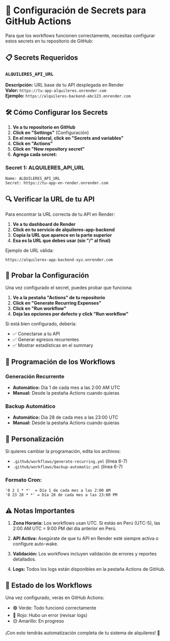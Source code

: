 # 🔐 Configuración de Secrets para GitHub Actions

Para que los workflows funcionen correctamente, necesitas configurar estos secrets en tu repositorio de GitHub:

## 📋 Secrets Requeridos

### `ALQUILERES_API_URL`
**Descripción:** URL base de tu API desplegada en Render  
**Valor:** `https://tu-app-alquileres.onrender.com`  
**Ejemplo:** `https://alquileres-backend-abc123.onrender.com`

## 🛠️ Cómo Configurar los Secrets

1. **Ve a tu repositorio en GitHub**
2. **Click en "Settings"** (Configuración)
3. **En el menú lateral, click en "Secrets and variables"**
4. **Click en "Actions"**
5. **Click en "New repository secret"**
6. **Agrega cada secret:**

### Secret 1: ALQUILERES_API_URL
```
Name: ALQUILERES_API_URL
Secret: https://tu-app-en-render.onrender.com
```

## 🔍 Verificar la URL de tu API

Para encontrar la URL correcta de tu API en Render:

1. **Ve a tu dashboard de Render**
2. **Click en tu servicio de alquileres-app-backend**
3. **Copia la URL que aparece en la parte superior**
4. **Esa es la URL que debes usar (sin "/" al final)**

Ejemplo de URL válida:
```
https://alquileres-app-backend-xyz.onrender.com
```

## 🧪 Probar la Configuración

Una vez configurado el secret, puedes probar que funciona:

1. **Ve a la pestaña "Actions" de tu repositorio**
2. **Click en "Generate Recurring Expenses"**
3. **Click en "Run workflow"**
4. **Deja las opciones por defecto y click "Run workflow"**

Si está bien configurado, debería:
- ✅ Conectarse a tu API
- ✅ Generar egresos recurrentes  
- ✅ Mostrar estadísticas en el summary

## 📅 Programación de los Workflows

### Generación Recurrente
- **Automático:** Día 1 de cada mes a las 2:00 AM UTC
- **Manual:** Desde la pestaña Actions cuando quieras

### Backup Automático  
- **Automático:** Día 28 de cada mes a las 23:00 UTC
- **Manual:** Desde la pestaña Actions cuando quieras

## 🔧 Personalización

Si quieres cambiar la programación, edita los archivos:
- `.github/workflows/generate-recurring.yml` (línea 6-7)
- `.github/workflows/backup-automatic.yml` (línea 6-7)

### Formato Cron:
```
'0 2 1 * *'  = Día 1 de cada mes a las 2:00 AM
'0 23 28 * *' = Día 28 de cada mes a las 23:00 PM
```

## ⚠️ Notas Importantes

1. **Zona Horaria:** Los workflows usan UTC. Si estás en Perú (UTC-5), las 2:00 AM UTC = 9:00 PM del día anterior en Perú.

2. **API Activa:** Asegúrate de que tu API en Render esté siempre activa o configure auto-wake.

3. **Validación:** Los workflows incluyen validación de errores y reportes detallados.

4. **Logs:** Todos los logs están disponibles en la pestaña Actions de GitHub.

## 🎯 Estado de los Workflows

Una vez configurado, verás en GitHub Actions:
- 🟢 Verde: Todo funcionó correctamente
- 🔴 Rojo: Hubo un error (revisar logs)
- 🟡 Amarillo: En progreso

¡Con esto tendrás automatización completa de tu sistema de alquileres! 🚀
